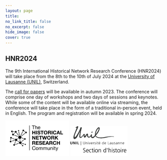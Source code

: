 ```yaml
---
layout: page
title: 
no_link_title: false 
no_excerpt: false 
hide_image: false
cover: true
---
```


## HNR2024

The 9th International Historical Network Research Conference (HNR2024) will take place from the 8th to the 10th of July 2024 at the [University of Lausanne (UNIL)](https://www.unil.ch/central/en/home.html), Switzerland.

The [call for papers](/cfp) will be available in autumn 2023. The conference will comprise one day of workshops and two days of sessions and keynotes. While some of the content will be available online via streaming, the conference will take place in the form of a traditional in-person event, held in English. The program and registration will be available in spring 2024.

<img src="img/hnr_logo_vector.png" width="200">   <img src="img/unil_hist.png" width="180">
